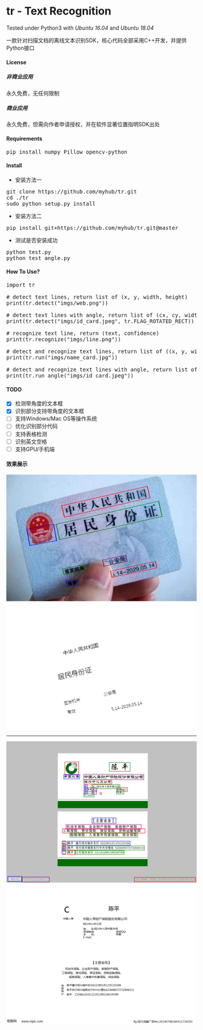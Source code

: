 # tr - Text Recognition 
Tested under Python3 with *Ubuntu 16.04* and *Ubuntu 18.04*

一款针对扫描文档的离线文本识别SDK，核心代码全部采用C++开发，并提供Python接口

#### License
##### 非商业应用
永久免费，无任何限制
##### 商业应用
永久免费，但需向作者申请授权，并在软件显著位置指明SDK出处

#### Requirements
<pre>pip install numpy Pillow opencv-python
</pre>
#### Install
+ 安装方法一
<pre>git clone https://github.com/myhub/tr.git
cd ./tr
sudo python setup.py install
</pre>
+ 安装方法二
<pre>pip install git+https://github.com/myhub/tr.git@master
</pre>
+ 测试是否安装成功
<pre>python test.py
python test_angle.py
</pre>

#### How To Use?
<pre>import tr

# detect text lines, return list of (x, y, width, height)
print(tr.detect("imgs/web.png"))

# detect text lines with angle, return list of (cx, cy, width, height, angle)
print(tr.detect("imgs/id_card.jpeg", tr.FLAG_ROTATED_RECT))

# recognize text line, return (text, confidence)
print(tr.recognize("imgs/line.png"))

# detect and recognize text lines, return list of ((x, y, width, height), text, confidence)
print(tr.run("imgs/name_card.jpg"))

# detect and recognize text lines with angle, return list of ((cx, cy, width, height, angle), text, confidence)
print(tr.run_angle("imgs/id_card.jpeg"))
</pre>

#### TODO
- [x] 检测带角度的文本框
- [x] 识别部分支持带角度的文本框
- [ ] 支持Windows/Mac OS等操作系统
- [ ] 优化识别部分代码
- [ ] 支持表格检测
- [ ] 识别英文空格
- [ ] 支持GPU/手机端

#### 效果展示
<img src="imgs/output/id_card/1.png" />
<img src="imgs/output/id_card/2.png" />
<hr>
<img src="imgs/output/name_card/1.png" />
<img src="imgs/output/name_card/2.png" />
